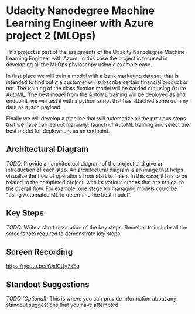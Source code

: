 # Udacity Nanodegree Machine Learning Engineer with Azure project 2 (MLOps)

This project is part of the assigments of the Udacity Nanodegree Machine Learning Engineer with Azure. In this case the project is focused in developing all the MLOps phylosohpy using a example case.

In first place we will train a model with a bank marketing dataset, that is intended to find out if a customer will subscribe certain financial product or not. The training of the classification model will be carried out using Azure AutoML. The best model from the AutoML training will be deployed as and endpoint, we will test it with a python script that has attached some dummy data as a json payload.

Finally we will develop a pipeline that will automatize all the previous steps that we have carried out manually: launch of AutoML training and select the best model for deployment as an endpoint.

## Architectural Diagram
*TODO*: Provide an architectual diagram of the project and give an introduction of each step. An architectural diagram is an image that helps visualize the flow of operations from start to finish. In this case, it has to be related to the completed project, with its various stages that are critical to the overall flow. For example, one stage for managing models could be "using Automated ML to determine the best model". 

## Key Steps
*TODO*: Write a short discription of the key steps. Remeber to include all the screenshots required to demonstrate key steps. 

## Screen Recording

https://youtu.be/YJxICUy7xZg

## Standout Suggestions
*TODO (Optional):* This is where you can provide information about any standout suggestions that you have attempted.
